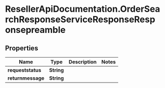 # ResellerApiDocumentation.OrderSearchResponseServiceResponseResponsepreamble

## Properties

Name | Type | Description | Notes
------------ | ------------- | ------------- | -------------
**requeststatus** | **String** |  | 
**returnmessage** | **String** |  | 



